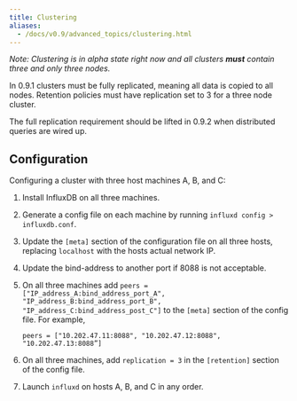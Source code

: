 ```yaml
---
title: Clustering
aliases:
  - /docs/v0.9/advanced_topics/clustering.html
---
```


_Note: Clustering is in alpha state right now and all clusters __must__ contain three and only three nodes._

In 0.9.1 clusters must be fully replicated, meaning all data is copied to all nodes. Retention policies must have replication set to 3 for a three node cluster.

The full replication requirement should be lifted in 0.9.2 when distributed queries are wired up.

<!--
## Design

InfluxDB is designed to scale horizontally. This means that more machines can easily added to a cluster. This will increase data ingestion performance and reduce query response time.

There are two ways you can scale a cluster. Increasing hardware, such as memory and CPU (commonly referred to as scaling vertically), or by adding more machines or data centers (commonly referred to as scaling horizontally). Scaling horizontally can also add additional replication. Data replication provides high-availability, allowing a cluster to remain fully functional even when some nodes fail.

Each running instance of InfluxDB in a cluster 
-->

## Configuration

Configuring a cluster with three host machines A, B, and C:

1. Install InfluxDB on all three machines.
2. Generate a config file on each machine by running `influxd config > influxdb.conf`.
3. Update the `[meta]` section of the configuration file on all three hosts, replacing `localhost` with the hosts actual network IP.
4. Update the bind-address to another port if 8088 is not acceptable.
5. On all three machines add `peers = ["IP_address_A:bind_address_port_A", "IP_address_B:bind_address_port_B", "IP_address_C:bind_address_post_C"]` to the `[meta]` section of the config file. For example,
    
    ```
    peers = ["10.202.47.11:8088", "10.202.47.12:8088", "10.202.47.13:8088”]
    ```
6. On all three machines, add `replication = 3` in the `[retention]` section of the config file.
7. Launch `influxd` on hosts A, B, and C in any order.

